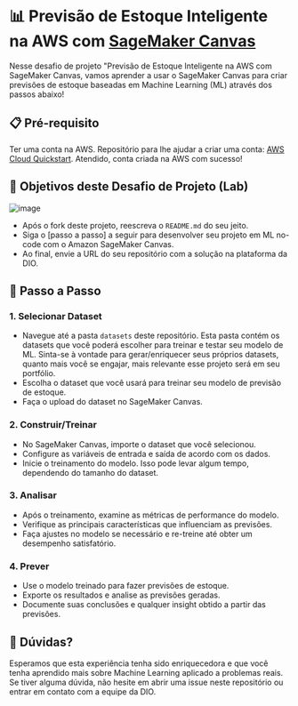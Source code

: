 # 📊 Previsão de Estoque Inteligente na AWS com [SageMaker Canvas](https://aws.amazon.com/pt/sagemaker/canvas/)

Nesse desafio de projeto "Previsão de Estoque Inteligente na AWS com SageMaker Canvas, vamos aprender a usar o SageMaker Canvas para criar previsões de estoque baseadas em Machine Learning (ML) através dos passos abaixo!

## 📋 Pré-requisito

Ter uma conta na AWS. Repositório para lhe ajudar a criar uma conta: [AWS Cloud Quickstart](https://github.com/digitalinnovationone/aws-cloud-quickstart).
Atendido, conta criada na AWS com sucesso!


## 🎯 Objetivos deste Desafio de Projeto (Lab)

![image](https://github.com/digitalinnovationone/lab-aws-sagemaker-canvas-estoque/assets/730492/72f5c21f-5562-491e-aa42-2885a3184650)

- Após o fork deste projeto, reescreva o `README.md` do seu jeito.
- Siga o [passo a passo] a seguir para desenvolver seu projeto em ML no-code com o Amazon SageMaker Canvas.
- Ao final, envie a URL do seu repositório com a solução na plataforma da DIO.


## 🚀 Passo a Passo

### 1. Selecionar Dataset

-   Navegue até a pasta `datasets` deste repositório. Esta pasta contém os datasets que você poderá escolher para treinar e testar seu modelo de ML. Sinta-se à vontade para gerar/enriquecer seus próprios datasets, quanto mais você se engajar, mais relevante esse projeto será em seu portfólio.
-   Escolha o dataset que você usará para treinar seu modelo de previsão de estoque.
-   Faça o upload do dataset no SageMaker Canvas.

### 2. Construir/Treinar

-   No SageMaker Canvas, importe o dataset que você selecionou.
-   Configure as variáveis de entrada e saída de acordo com os dados.
-   Inicie o treinamento do modelo. Isso pode levar algum tempo, dependendo do tamanho do dataset.

### 3. Analisar

-   Após o treinamento, examine as métricas de performance do modelo.
-   Verifique as principais características que influenciam as previsões.
-   Faça ajustes no modelo se necessário e re-treine até obter um desempenho satisfatório.

### 4. Prever

-   Use o modelo treinado para fazer previsões de estoque.
-   Exporte os resultados e analise as previsões geradas.
-   Documente suas conclusões e qualquer insight obtido a partir das previsões.

## 🤔 Dúvidas?

Esperamos que esta experiência tenha sido enriquecedora e que você tenha aprendido mais sobre Machine Learning aplicado a problemas reais. Se tiver alguma dúvida, não hesite em abrir uma issue neste repositório ou entrar em contato com a equipe da DIO.
